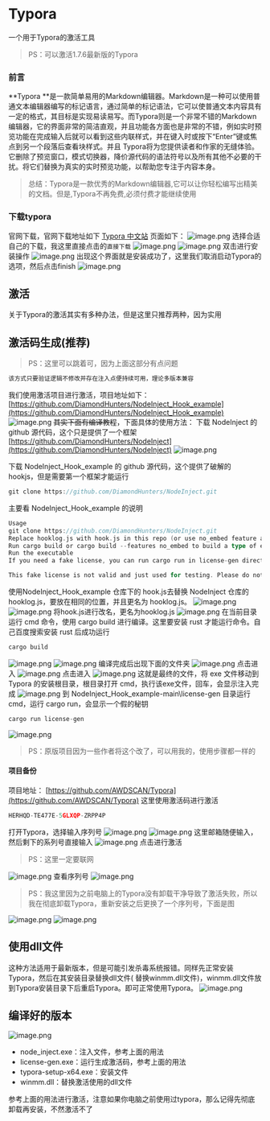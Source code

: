 # Typora
一个用于Typora的激活工具
> PS：可以激活1.7.6最新版的Typora

### 前言
**Typora **是一款简单易用的Markdown编辑器。Markdown是一种可以使用普通文本编辑器编写的标记语言，通过简单的标记语法，它可以使普通文本内容具有一定的格式，其目标是实现易读易写。而Typora则是一个非常不错的Markdown编辑器，它的界面非常的简洁直观，并且功能各方面也是非常的不错，例如实时预览功能在完成输入后就可以看到这些内联样式，并在键入时或按下“Enter”键或焦点到另一个段落后查看块样式。并且 Typora将为您提供读者和作家的无缝体验。它删除了预览窗口，模式切换器，降价源代码的语法符号以及所有其他不必要的干扰。将它们替换为真实的实时预览功能，以帮助您专注于内容本身。
> 总结：Typora是一款优秀的Markdown编辑器,它可以让你轻松编写出精美的文档。但是,Typora不再免费,必须付费才能继续使用

### 下载typora
官网下载，官网下载地址如下
[Typora 中文站](https://typoraio.cn/)
页面如下：
![image.png](https://cdn.nlark.com/yuque/0/2023/png/34851136/1699798707840-56294034-1dd6-4e5d-9008-56406425ddbd.png#averageHue=%23fbfaf8&clientId=ued81042d-0f2e-4&from=paste&height=659&id=ub367f52d&originHeight=824&originWidth=1459&originalType=binary&ratio=1.25&rotation=0&showTitle=false&size=477505&status=done&style=none&taskId=uefa7322e-da3b-4d62-afa4-5d266d1230a&title=&width=1167.2)
选择合适自己的下载，我这里直接点击的`直接下载`
![image.png](https://cdn.nlark.com/yuque/0/2023/png/34851136/1699798768076-5046f0af-086c-48aa-8640-3aa32b94552e.png#averageHue=%23f1f0f0&clientId=ued81042d-0f2e-4&from=paste&height=488&id=u7d80d478&originHeight=610&originWidth=1207&originalType=binary&ratio=1.25&rotation=0&showTitle=false&size=83160&status=done&style=none&taskId=ua9e5aeb9-1fdf-43cd-9606-f082b47078d&title=&width=965.6)
![image.png](https://cdn.nlark.com/yuque/0/2023/png/34851136/1699799108964-f29a7202-9ac7-4604-909a-7ce2dec93b73.png#averageHue=%23c9e6c7&clientId=ued81042d-0f2e-4&from=paste&height=37&id=u90e29215&originHeight=46&originWidth=858&originalType=binary&ratio=1.25&rotation=0&showTitle=false&size=5323&status=done&style=none&taskId=uaa407798-59ec-4017-90f3-124df2b8914&title=&width=686.4)
双击进行安装操作
![image.png](https://cdn.nlark.com/yuque/0/2023/png/34851136/1699799165436-97dcacc2-27df-4a2b-9036-081fca4f38f8.png#averageHue=%23e0c88b&clientId=ued81042d-0f2e-4&from=paste&height=382&id=u869931e4&originHeight=477&originWidth=585&originalType=binary&ratio=1.25&rotation=0&showTitle=false&size=84375&status=done&style=none&taskId=u61b879bc-cea7-4da3-bce0-eb676deb4ec&title=&width=468)
出现这个界面就是安装成功了，这里我们取消启动Typora的选项，然后点击finish
![image.png](https://cdn.nlark.com/yuque/0/2023/png/34851136/1699799221217-e1a58b89-e9eb-41d9-a49b-e206883fe0a4.png#averageHue=%23e0c88b&clientId=ued81042d-0f2e-4&from=paste&height=384&id=u15a81911&originHeight=480&originWidth=574&originalType=binary&ratio=1.25&rotation=0&showTitle=false&size=80080&status=done&style=none&taskId=u9d0ca845-726d-456f-ba17-3cfda60a586&title=&width=459.2)
## 激活
关于Typora的激活其实有多种办法，但是这里只推荐两种，因为实用
## 激活码生成(推荐)
> PS：这里可以跳着可，因为上面这部分有点问题

```go
该方式只要验证逻辑不修改并存在注入点便持续可用，理论多版本兼容
```
我们使用激活项目进行激活，项目地址如下：
[https://github.com/DiamondHunters/NodeInject_Hook_example](https://github.com/DiamondHunters/NodeInject_Hook_example)
![image.png](https://cdn.nlark.com/yuque/0/2023/png/34851136/1699799429951-7752688a-2e8d-4a5b-aee6-956d26886e8e.png#averageHue=%23dbb88b&clientId=ued81042d-0f2e-4&from=paste&height=662&id=ub8dbe332&originHeight=827&originWidth=1839&originalType=binary&ratio=1.25&rotation=0&showTitle=false&size=127108&status=done&style=none&taskId=u22792638-03fb-46c0-94fc-c90f54f438c&title=&width=1471.2)
~~其实下面有编译教程~~，下面具体的使用方法：
下载 NodeInject 的 github 源代码，这个只是提供了一个框架
[https://github.com/DiamondHunters/NodeInject](https://github.com/DiamondHunters/NodeInject)
![image.png](https://cdn.nlark.com/yuque/0/2023/png/34851136/1699800284927-ee2c87c8-1f99-47bb-9a21-b845430e510a.png#averageHue=%23e0bd8d&clientId=ued81042d-0f2e-4&from=paste&height=639&id=u6ec2839f&originHeight=799&originWidth=1743&originalType=binary&ratio=1.25&rotation=0&showTitle=false&size=99768&status=done&style=none&taskId=ufa0d6d5c-9ed1-44dd-958b-52eca6c5659&title=&width=1394.4)

下载 NodeInject_Hook_example 的 github 源代码，这个提供了破解的 hookjs，但是需要第一个框架才能运行
```go
git clone https://github.com/DiamondHunters/NodeInject.git
```
主要看 NodeInject_Hook_example 的说明
```go
Usage
git clone https://github.com/DiamondHunters/NodeInject.git
Replace hooklog.js with hook.js in this repo (or use no_embed feature and set NO_EMBED_HOOK_JS_PATH to the path of hook.js)
Run cargo build or cargo build --features no_embed to build a type of executable (If you enabled no_embed feature, you need to copy hook.js to the same directory of executable)
Run the executable
If you need a fake license, you can run cargo run in license-gen directory

This fake license is not valid and just used for testing. Please do not use it for any other purpose.
```
使用NodeInject_Hook_example 仓库下的 hook.js去替换 NodeInject 仓库的 hooklog.js，要放在相同的位置，并且更名为 hooklog.js。
![image.png](https://cdn.nlark.com/yuque/0/2023/png/34851136/1699800405552-39698b6b-e5c4-47a7-9d20-33d77df917f0.png#averageHue=%23fbfbfa&clientId=ued81042d-0f2e-4&from=paste&height=333&id=u8c7f998e&originHeight=416&originWidth=970&originalType=binary&ratio=1.25&rotation=0&showTitle=false&size=28924&status=done&style=none&taskId=ubd1b15da-9191-4ac0-8083-67768514503&title=&width=776)
![image.png](https://cdn.nlark.com/yuque/0/2023/png/34851136/1699800455776-9fc0c2d5-487f-4560-9e0a-236f97148064.png#averageHue=%23fcfcfb&clientId=ued81042d-0f2e-4&from=paste&height=381&id=u667e1e94&originHeight=476&originWidth=854&originalType=binary&ratio=1.25&rotation=0&showTitle=false&size=22740&status=done&style=none&taskId=u27ca651e-4584-4bee-910a-38548015342&title=&width=683.2)
将hook.js进行改名，更名为hooklog.js
![image.png](https://cdn.nlark.com/yuque/0/2023/png/34851136/1699800502725-28e25921-cff0-4a58-9f53-fa7135fe8b58.png#averageHue=%23fbfbfb&clientId=ued81042d-0f2e-4&from=paste&height=233&id=u7f9e2840&originHeight=291&originWidth=850&originalType=binary&ratio=1.25&rotation=0&showTitle=false&size=17452&status=done&style=none&taskId=ubd3e9734-ba2c-415a-b6a9-005fce2c122&title=&width=680)
在当前目录运行 cmd 命令，使用 cargo build 进行编译。这里要安装 rust 才能运行命令。自己百度搜索安装 rust 后成功运行
```go
cargo build
```
![image.png](https://cdn.nlark.com/yuque/0/2023/png/34851136/1699801597603-21cbd246-ec0a-4a43-bbe2-9a15958736e6.png#averageHue=%236a6a6a&clientId=ued81042d-0f2e-4&from=paste&height=453&id=ud89f6ff1&originHeight=566&originWidth=1402&originalType=binary&ratio=1.25&rotation=0&showTitle=false&size=50540&status=done&style=none&taskId=u3567d332-c4ae-4b04-a4cb-3d96d9476b0&title=&width=1121.6)
![image.png](https://cdn.nlark.com/yuque/0/2023/png/34851136/1699801694841-b4612191-f6eb-4f71-91d1-862c691a053c.png#averageHue=%23151515&clientId=ued81042d-0f2e-4&from=paste&height=486&id=u511c8bb7&originHeight=608&originWidth=1111&originalType=binary&ratio=1.25&rotation=0&showTitle=false&size=94589&status=done&style=none&taskId=u3233f11d-7a8f-4f15-b41d-f782a5ec52b&title=&width=888.8)
编译完成后出现下面的文件夹
![image.png](https://cdn.nlark.com/yuque/0/2023/png/34851136/1699801744780-f6079a83-5b82-48cc-9f8b-ef36b2337007.png#averageHue=%23fcfbfa&clientId=ued81042d-0f2e-4&from=paste&height=354&id=u3018ef77&originHeight=443&originWidth=801&originalType=binary&ratio=1.25&rotation=0&showTitle=false&size=32655&status=done&style=none&taskId=u0824c749-4df6-42f1-bff2-3f4f3cedd67&title=&width=640.8)
点击进入
![image.png](https://cdn.nlark.com/yuque/0/2023/png/34851136/1699801776943-36f1b171-a2e4-4139-bd08-9a60f64506f5.png#averageHue=%23fdfcfb&clientId=ued81042d-0f2e-4&from=paste&height=196&id=ue285745a&originHeight=245&originWidth=851&originalType=binary&ratio=1.25&rotation=0&showTitle=false&size=14509&status=done&style=none&taskId=u1e51026e-abd8-4835-81d8-cf924512ed0&title=&width=680.8)
点击进入
![image.png](https://cdn.nlark.com/yuque/0/2023/png/34851136/1699801803111-3c1816fe-6e3a-4e80-8563-ae3367e27f7f.png#averageHue=%23fdfcfb&clientId=ued81042d-0f2e-4&from=paste&height=392&id=ua1081d37&originHeight=490&originWidth=888&originalType=binary&ratio=1.25&rotation=0&showTitle=false&size=33304&status=done&style=none&taskId=u533b7a70-cf4c-43fb-ac82-6183991f6e3&title=&width=710.4)
这就是最终的文件，将 exe 文件移动到 Typora 的安装根目录，根目录打开 cmd，执行该exe文件，回车，会显示注入完成
![image.png](https://cdn.nlark.com/yuque/0/2023/png/34851136/1699801896663-69869905-0ae4-490a-b3aa-6adb9f3b2ef1.png#averageHue=%232a2928&clientId=ued81042d-0f2e-4&from=paste&height=268&id=u285150d1&originHeight=335&originWidth=648&originalType=binary&ratio=1.25&rotation=0&showTitle=false&size=25653&status=done&style=none&taskId=u4adf9214-ee84-48c1-954a-86399e8b9d5&title=&width=518.4)
到  NodeInject_Hook_example-main\license-gen 目录运行 cmd，运行 cargo run，会显示一个假的秘钥
```go
cargo run license-gen
```
![image.png](https://cdn.nlark.com/yuque/0/2023/png/34851136/1699802656295-6dee67c2-0b04-4752-b240-5ff0e1e49297.png#averageHue=%232b2928&clientId=ued81042d-0f2e-4&from=paste&height=228&id=ub78ffd8a&originHeight=285&originWidth=1305&originalType=binary&ratio=1.25&rotation=0&showTitle=false&size=49469&status=done&style=none&taskId=uef3ec261-facf-49f1-a3e1-3c49cf9cf31&title=&width=1044)
> PS：原版项目因为一些作者将这个改了，可以用我的，使用步骤都一样的

#### 项目备份
项目地址：
[https://github.com/AWDSCAN/Typora](https://github.com/AWDSCAN/Typora)
这里使用激活码进行激活
```go
HERHQD-TE477E-5GLXQP-ZRPP4P
```
打开Typora，选择输入序列号
![image.png](https://cdn.nlark.com/yuque/0/2023/png/34851136/1699802857665-ad574c65-abe2-40d7-9dde-c39c9b8d1790.png#averageHue=%23e7d2a8&clientId=ued81042d-0f2e-4&from=paste&height=510&id=u55fbeb2f&originHeight=637&originWidth=827&originalType=binary&ratio=1.25&rotation=0&showTitle=false&size=37481&status=done&style=none&taskId=u04a9eec5-bbe8-4640-9a9d-691853461ad&title=&width=661.6)
![image.png](https://cdn.nlark.com/yuque/0/2023/png/34851136/1699802873715-b7cf69ec-7555-40ef-9f04-dffa3c583206.png#averageHue=%234d4d4c&clientId=ued81042d-0f2e-4&from=paste&height=411&id=ub2175e6f&originHeight=514&originWidth=642&originalType=binary&ratio=1.25&rotation=0&showTitle=false&size=27238&status=done&style=none&taskId=u5b3c98df-7382-409b-93c3-51e01ea7294&title=&width=513.6)
这里邮箱随便输入，然后剩下的系列号直接输入
![image.png](https://cdn.nlark.com/yuque/0/2023/png/34851136/1699802952892-a46f960a-c255-4500-8892-2c3628533906.png#averageHue=%234e4e4d&clientId=ued81042d-0f2e-4&from=paste&height=419&id=u9458fd5d&originHeight=524&originWidth=659&originalType=binary&ratio=1.25&rotation=0&showTitle=false&size=32183&status=done&style=none&taskId=u825dce71-602f-4cc7-b9e1-de0ebb36104&title=&width=527.2)
点击进行激活
> PS：这里一定要联网

![image.png](https://cdn.nlark.com/yuque/0/2023/png/34851136/1699838404190-124f9aa2-1069-47de-a5d3-7f2429b3dd74.png#averageHue=%23e4e6d7&clientId=u879e673a-67b2-4&from=paste&height=526&id=ub9715503&originHeight=658&originWidth=957&originalType=binary&ratio=1.25&rotation=0&showTitle=false&size=34753&status=done&style=none&taskId=u3f3ac279-06be-483d-aecc-0d48bc4c509&title=&width=765.6)
查看序列号
![image.png](https://cdn.nlark.com/yuque/0/2023/png/34851136/1699838550730-41b1d6e9-8098-4c7c-b64f-61e0a386b725.png#averageHue=%23e9ead8&clientId=u879e673a-67b2-4&from=paste&height=565&id=u43b05886&originHeight=706&originWidth=905&originalType=binary&ratio=1.25&rotation=0&showTitle=false&size=35206&status=done&style=none&taskId=uc1178685-47df-4831-a805-5787b4686af&title=&width=724)
> PS：我这里因为之前电脑上的Typora没有卸载干净导致了激活失败，所以我在彻底卸载Typora，重新安装之后更换了一个序列号，下面是图

![image.png](https://cdn.nlark.com/yuque/0/2023/png/34851136/1699838688473-c576d67d-b57c-4c31-a4b4-57939cb8e368.png#averageHue=%23161616&clientId=u879e673a-67b2-4&from=paste&height=291&id=udfac9095&originHeight=364&originWidth=879&originalType=binary&ratio=1.25&rotation=0&showTitle=false&size=35269&status=done&style=none&taskId=udd2f46fb-6d08-4947-8246-3a43932ce2f&title=&width=703.2)
![image.png](https://cdn.nlark.com/yuque/0/2023/png/34851136/1699838723153-30e16e3b-b9ec-4a5d-a6f1-7ec9ee4dd193.png#averageHue=%23181818&clientId=u879e673a-67b2-4&from=paste&height=170&id=u8deb8e8b&originHeight=213&originWidth=1427&originalType=binary&ratio=1.25&rotation=0&showTitle=false&size=33812&status=done&style=none&taskId=u899267ed-42b2-4c5e-83cf-95caec32a58&title=&width=1141.6)
## 使用dll文件
这种方法适用于最新版本，但是可能引发杀毒系统报错。同样先正常安装Typora，然后在其安装目录替换dll文件(
替换winmm.dll文件)，winmm.dll文件放到Typora安装目录下后重启Typora。即可正常使用Typora。
![image.png](https://cdn.nlark.com/yuque/0/2023/png/34851136/1699839240051-86dc6792-8bc2-4c63-abc9-0a94a254861d.png#averageHue=%23fbfaf9&clientId=u879e673a-67b2-4&from=paste&height=509&id=ue6ab26c1&originHeight=636&originWidth=937&originalType=binary&ratio=1.25&rotation=0&showTitle=false&size=50532&status=done&style=none&taskId=ub17aed4a-52fe-44ad-98d3-79cd1d74181&title=&width=749.6)
## 编译好的版本
![image.png](https://cdn.nlark.com/yuque/0/2023/png/34851136/1699839726081-6c730420-0bf7-49c8-8a8d-82b915df1085.png#averageHue=%23f7f6f5&clientId=u879e673a-67b2-4&from=paste&height=269&id=u691f4fa7&originHeight=336&originWidth=988&originalType=binary&ratio=1.25&rotation=0&showTitle=false&size=27700&status=done&style=none&taskId=u870f66b7-04ec-40f6-aac6-b41bcaa962f&title=&width=790.4)

- node_inject.exe：注入文件，参考上面的用法
- license-gen.exe：运行生成激活码，参考上面的用法
- typora-setup-x64.exe：安装文件
- winmm.dll：替换激活使用的dll文件

参考上面的用法进行激活，注意如果你电脑之前使用过typora，那么记得先彻底卸载再安装，不然激活不了

